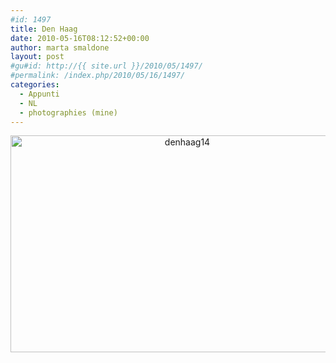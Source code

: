 ```yaml
---
#id: 1497
title: Den Haag
date: 2010-05-16T08:12:52+00:00
author: marta smaldone
layout: post
#gu#id: http://{{ site.url }}/2010/05/1497/
#permalink: /index.php/2010/05/16/1497/
categories:
  - Appunti
  - NL
  - photographies (mine)
---
```

<p style="text-align: center;">
  <img class="aligncenter wp-image-3841" src="{{ site.url }}/images/uploads/2010/05/denhaag14.jpg" alt="denhaag14" width="550" height="347" srcset="{{ site.url }}/images/uploads/2010/05/denhaag14.jpg 600w, {{ site.url }}/images/uploads/2010/05/denhaag14-300x189.jpg 300w" sizes="(max-width: 550px) 100vw, 550px" />
</p>